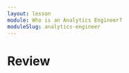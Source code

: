```yaml
---
layout: lesson
module: Who is an Analytics Engineer?
moduleSlug: analytics-engineer
---
```


<h1>Review</h1>